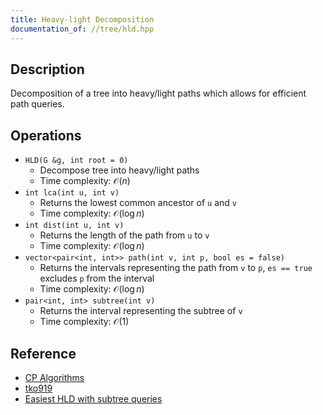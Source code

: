 ```yaml
---
title: Heavy-light Decomposition
documentation_of: //tree/hld.hpp
---
```


## Description
Decomposition of a tree into heavy/light paths which allows for efficient path
queries.

## Operations
- `HLD(G &g, int root = 0)`
  + Decompose tree into heavy/light paths
  + Time complexity: $\mathcal O(n)$
- `int lca(int u, int v)`
  + Returns the lowest common ancestor of `u` and `v`
  + Time complexity: $\mathcal O(\log n)$
- `int dist(int u, int v)`
  + Returns the length of the path from `u` to `v`
  + Time complexity: $\mathcal O(\log n)$
- `vector<pair<int, int>> path(int v, int p, bool es = false)`
  + Returns the intervals representing the path from `v` to `p`, `es == true`
    excludes `p` from the interval
  + Time complexity: $\mathcal O(\log n)$
- `pair<int, int> subtree(int v)`
  + Returns the interval representing the subtree of `v`
  + Time complexity: $\mathcal O(1)$

## Reference
- [CP Algorithms](https://cp-algorithms.com/graph/hld.html)
- [tko919](https://tko919.github.io/library/Graph/hld.hpp)
- [Easiest HLD with subtree queries](https://codeforces.com/blog/entry/53170)
